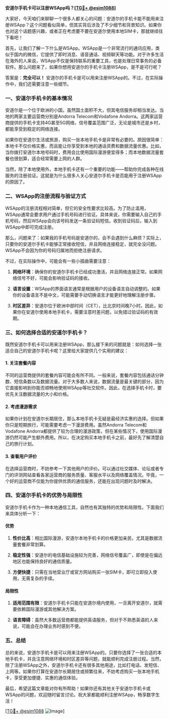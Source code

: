 **安道尔手机卡可以注册WSApp吗？[[TG💪+ @esim1088](https://t.me/s/esim1088)]**

大家好，今天咱们来聊聊一个很多人都关心的问题：安道尔的手机卡能不能用来注册WSApp？这个问题看似简单，但其实背后涉及了不少细节和背景知识。如果你也对这个话题感兴趣，或者正在考虑要不要在安道尔使用本地SIM卡，那就继续往下看吧！

首先，让我们了解一下什么是WSApp。WSApp是一个非常流行的通讯应用，类似于国内的微信，它提供了即时消息、语音通话、视频聊天等功能。对于许多生活在海外的人来说，WSApp不仅是保持联系的重要工具，也是处理日常事务的必备软件。那么问题来了，如果你想用安道尔的手机卡注册WSApp，是不是可行呢？

答案是：**完全可以！** 安道尔的手机卡是可以用来注册WSApp的。不过，在实际操作中，我们还需要注意一些细节。

### 一、安道尔手机卡的基本情况

安道尔是一个位于欧洲的小国，虽然国土面积不大，但其电信服务却相当发达。当地的两家主要运营商分别是Andorra Telecom和Vodafone Andorra。这两家运营商提供的手机卡支持4G甚至5G网络，信号覆盖范围广泛，无论是城市还是乡村，都能享受到稳定的网络连接。

如果你在安道尔生活或旅游，购买一张本地手机卡是非常有必要的。原因很简单：本地卡不仅价格实惠，而且能让你享受到本地的通话资费和数据流量优惠。比如，当你拨打安道尔本地号码时，费用会比使用国际漫游便宜得多；而本地数据流量套餐也很划算，适合经常需要上网的人群。

当然，除了本地使用外，本地手机卡还有一个重要的功能——帮助你完成各种在线服务的注册验证。这就是为什么很多人关心安道尔手机卡是否能用于注册WSApp的原因了。

### 二、WSApp的注册流程与验证方式

WSApp的注册流程相对简单，但它的安全性要求比较高。为了防止滥用，WSApp通常会要求用户通过手机号码进行验证。具体来说，你需要输入自己的手机号码，然后WSApp会向该号码发送一条验证码短信。收到验证码后，输入到WSApp中即可完成注册。

那么，问题来了：如果我的手机号码是安道尔的，会不会遇到什么麻烦？实际上，只要你的安道尔手机卡能够正常接收短信，并且网络连接稳定，就完全没问题。WSApp不会因为你的号码归属地而拒绝注册请求。

不过，在实际操作中，可能会有一些小插曲需要注意：

1. **网络环境**：确保你的安道尔手机卡已经成功激活，并且网络连接正常。如果网络信号不好，可能会影响验证码的接收。
   
2. **语言设置**：WSApp的界面语言通常是根据用户的设备语言自动调整的。如果你的设备语言不是中文，可能需要手动切换语言才能更好地理解注册步骤。

3. **时区差异**：安道尔位于欧洲中部时间（CET），比北京时间晚7小时。因此，如果你在安道尔使用本地手机卡，需要注意时差问题，以免错过验证码的有效期。

### 三、如何选择合适的安道尔手机卡？

既然安道尔手机卡可以用来注册WSApp，那么接下来的问题就是：如何选择一张适合自己的安道尔手机卡呢？这里给大家提供几个实用的建议：

#### 1. 关注套餐内容

不同的运营商提供的套餐内容可能会有所不同。一般来说，套餐内容包括通话分钟数、短信条数以及数据流量。对于大多数人来说，数据流量是最关键的部分，因为它直接影响到你能否顺畅地使用WSApp等社交软件。因此，在选择手机卡时，要优先关注数据流量的大小和价格。

#### 2. 考虑漫游需求

如果你计划在安道尔长期居住，那么本地手机卡无疑是最经济实惠的选择。但如果你只是短期旅行，可能需要考虑一下漫游费用。虽然Andorra Telecom和Vodafone Andorra都提供了较为合理的漫游政策，但在某些情况下，使用国际漫游仍然可能产生额外费用。所以，在决定购买本地手机卡之前，最好先了解清楚自己的旅行计划。

#### 3. 查看用户评价

在选择运营商时，不妨参考一下其他用户的评价。可以通过社交媒体、论坛或者专门的评测网站查看各家运营商的服务质量、客服水平以及网络覆盖情况。毕竟，一个好的运营商不仅能为你提供优质的通信服务，还能在出现问题时及时解决。

### 四、安道尔手机卡的优势与局限性

安道尔手机卡作为一种本地通信工具，自然也有其独特的优势和局限性。下面我们来具体分析一下：

#### 优势

1. **性价比高**：相比国际漫游，安道尔本地手机卡的价格更加亲民，尤其是数据流量套餐非常划算。
   
2. **稳定性强**：安道尔的电信基础设施较为完善，网络信号覆盖广，即使是在偏远地区也能保持良好的通信质量。

3. **方便快捷**：只需在当地营业厅或官方网站购买一张SIM卡，即可立即投入使用，无需复杂的手续。

#### 局限性

1. **适用范围有限**：安道尔手机卡只能在安道尔境内使用，一旦离开安道尔，就需要依赖国际漫游或其他解决方案。

2. **语言障碍**：虽然大多数运营商都能提供英语服务，但对于不熟悉英语的人来说，可能会在办理业务时感到不便。

### 五、总结

总的来说，安道尔手机卡是可以用来注册WSApp的。只要你选择了一张合适的本地手机卡，并且注意网络环境和时区差异等问题，就能顺利完成注册过程。当然，除了注册WSApp之外，安道尔手机卡还有很多其他用途，比如打电话、发短信、上网等。如果你打算在安道尔长期居住或频繁往来，不妨考虑购买一张本地手机卡，享受更加便捷、实惠的通信体验。

最后，希望这篇文章能对你有所帮助！如果你还有其他关于安道尔手机卡或WSApp的问题，欢迎随时留言讨论。祝大家都能顺利注册WSApp，畅享数字生活！

[[TG💪+ @esim1088](https://t.me/s/esim1088) ![Image](https://i.postimg.cc/4NQfJmqS/Snipaste-2025-05-13-00-14-12.png)]